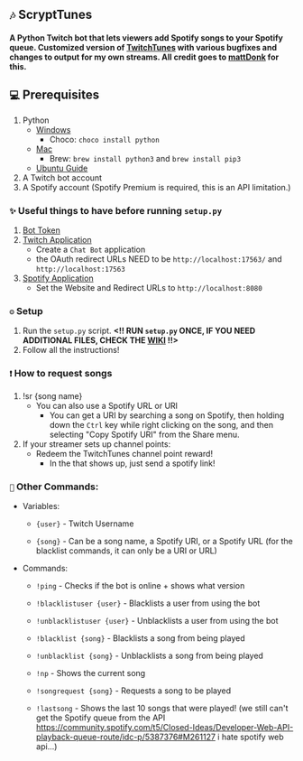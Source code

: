 ## `🎶` ScryptTunes

#### A Python Twitch bot that lets viewers add Spotify songs to your Spotify queue. Customized version of [TwitchTunes](https://github.com/mmattDonk/TwitchTunes) with various bugfixes and changes to output for my own streams. All credit goes to [mattDonk](https://github.com/mmattDonk) for this.

## `💻` Prerequisites

1. Python
   - [Windows](https://www.python.org/downloads/)
     - Choco: `choco install python`
   - [Mac](https://www.python.org/downloads/)
     - Brew: `brew install python3` and `brew install pip3`
   - [Ubuntu Guide](https://linuxize.com/post/how-to-install-python-3-9-on-ubuntu-20-04/)
2. A Twitch bot account
3. A Spotify account (Spotify Premium is required, this is an API limitation.)

### `✨` Useful things to have before running `setup.py`

1. [Bot Token](https://twitchapps.com/tmi/)
2. [Twitch Application](https://dev.twitch.tv/console/apps/create)
   - Create a `Chat Bot` application
   - the OAuth redirect URLs NEED to be `http://localhost:17563/` and `http://localhost:17563`
3. [Spotify Application](https://developer.spotify.com/dashboard/applications)
   - Set the Website and Redirect URLs to `http://localhost:8080`

### `⚙` Setup

1. Run the `setup.py` script. **<!! RUN `setup.py` ONCE, IF YOU NEED ADDITIONAL FILES, CHECK THE [WIKI](https://github.com/mmattDonk/TwitchTunes/wiki) !!>**
2. Follow all the instructions!

### `❗` How to request songs

1. !sr {song name}
   - You can also use a Spotify URL or URI
     - You can get a URI by searching a song on Spotify, then holding down the `Ctrl` key while right clicking on the song, and then selecting "Copy Spotify URI" from the Share menu.
2. If your streamer sets up channel points:
   - Redeem the TwitchTunes channel point reward!
     - In the that shows up, just send a spotify link!

### `💎` Other Commands:

- Variables:

  - `{user}` - Twitch Username

  - `{song}` - Can be a song name, a Spotify URI, or a Spotify URL (for the blacklist commands, it can only be a URI or URL)

- Commands:

  - `!ping` - Checks if the bot is online + shows what version

  - `!blacklistuser {user}` - Blacklists a user from using the bot

  - `!unblacklistuser {user}` - Unblacklists a user from using the bot

  - `!blacklist {song}` - Blacklists a song from being played

  - `!unblacklist {song}` - Unblacklists a song from being played

  - `!np` - Shows the current song

  - `!songrequest {song}` - Requests a song to be played

  - `!lastsong` - Shows the last 10 songs that were played! (we still can't get the Spotify queue from the API https://community.spotify.com/t5/Closed-Ideas/Developer-Web-API-playback-queue-route/idc-p/5387376#M261127 i hate spotify web api...)
